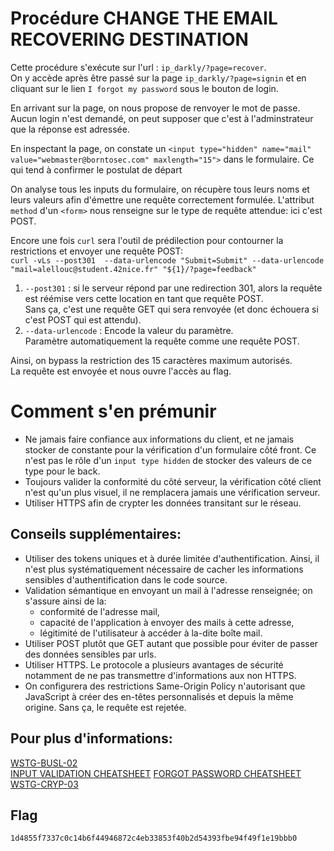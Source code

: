 # Procédure CHANGE THE EMAIL RECOVERING DESTINATION 

Cette procédure s'exécute sur l'url : `ip_darkly/?page=recover`.  
On y
accède après être passé sur la page `ip_darkly/?page=signin` et en
cliquant sur le lien `I forgot my password` sous le bouton de login.

En arrivant sur la page, on nous propose de renvoyer le mot de passe.
Aucun login n'est demandé, on peut supposer que c'est à l'adminstrateur
que la réponse est adressée.

En inspectant la page, on constate un `<input type="hidden" name="mail" value="webmaster@borntosec.com" maxlength="15">` dans le formulaire. Ce qui tend à confirmer le postulat de départ

On analyse tous les inputs du formulaire, on
récupère tous leurs noms et leurs valeurs afin d'émettre une requête correctement formulée. L'attribut `method` d'un `<form>` nous renseigne sur le type de requête attendue: ici c'est POST. 

Encore une fois `curl` sera l'outil de prédilection pour contourner la
restrictions et envoyer une requête POST:   
`curl -vLs --post301  --data-urlencode "Submit=Submit" --data-urlencode "mail=alellouc@student.42nice.fr" "${1}/?page=feedback"`

1. `--post301` : si le serveur répond par une redirection 301, alors la
   requête est réémise vers cette location en tant que requête POST.  
   Sans ça, c'est une requête GET qui sera renvoyée (et donc échouera si c'est POST qui est attendu).
2. `--data-urlencode` : Encode la valeur du paramètre.   
Paramètre automatiquement la requête comme une requête POST.

Ainsi, on bypass la restriction des 15 caractères maximum autorisés.  
La requête est envoyée et nous ouvre l'accès au flag.

# Comment s'en prémunir

- Ne jamais faire confiance aux informations du client, et ne jamais
  stocker de constante pour la vérification d'un formulaire côté front.
  Ce n'est pas le rôle d'un `input type hidden` de stocker des valeurs
  de ce type pour le back.
- Toujours valider la conformité du côté serveur, la vérification côté
  client n'est qu'un plus visuel, il ne remplacera jamais une vérification
  serveur.
- Utiliser HTTPS afin de crypter les données transitant sur le réseau.

## Conseils supplémentaires:

- Utiliser des tokens uniques et à durée limitée d'authentification.
  Ainsi, il n'est plus systématiquement nécessaire de cacher les
  informations sensibles d'authentification dans le code source.
- Validation sémantique en envoyant un mail à l'adresse renseignée; on
  s'assure ainsi de la:
    * conformité de l'adresse mail,
    * capacité de l'application à envoyer des mails à cette adresse,
    * légitimité de l'utilisateur à accéder à la-dite boîte mail.
- Utiliser POST plutôt que GET autant que possible pour éviter de passer
  des données sensibles par urls.
- Utiliser HTTPS. Le protocole a plusieurs avantages de sécurité
  notamment de ne pas transmettre d'informations aux non HTTPS.
- On configurera des restrictions Same-Origin Policy n'autorisant que
  JavaScript à créer des en-têtes personnalisés et depuis la même
  origine. Sans ça, le requête est rejetée.

## Pour plus d'informations:  
[WSTG-BUSL-02](https://github.com/clallier94/wstg-translation-fr/blob/main/4-Web_Application_Security_Testing/10-Business_Logic_Testing/02-Test_Ability_to_Forge_Requests.md)  
[INPUT VALIDATION CHEATSHEET](https://cheatsheetseries.owasp.org/cheatsheets/Input_Validation_Cheat_Sheet.html)
[FORGOT PASSWORD CHEATSHEET](https://cheatsheetseries.owasp.org/cheatsheets/Forgot_Password_Cheat_Sheet.html)
[WSTG-CRYP-03](https://github.com/clallier94/wstg-translation-fr/blob/0d20f06e3195a81fd07c9294207dd80ba7710e55/4-Web_Application_Security_Testing/09-Testing_for_Weak_Cryptography/03-Testing_for_Sensitive_Information_Sent_via_Unencrypted_Channels.md)    

## Flag
```text
1d4855f7337c0c14b6f44946872c4eb33853f40b2d54393fbe94f49f1e19bbb0
```
